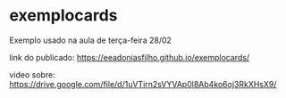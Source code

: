 # exemplocards

Exemplo usado na aula de terça-feira 28/02


link do publicado:
https://eeadoniasfilho.github.io/exemplocards/

video sobre:
https://drive.google.com/file/d/1uVTirn2sVYVAp0l8Ab4ko6oj3RkXHsX9/

